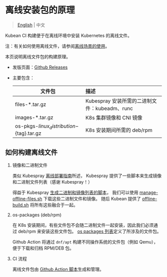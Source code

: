 
# 离线安装包的原理

> [English](../en/theory-of-air-gapped-package.md) | 中文

Kubean CI 构建便于在离线环境中安装 Kubernetes 的离线文件。

注：有关如何使用离线文件，请参阅[离线场景的使用](./offline.md)。

本页说明离线文件包的构建原理。

- 发版页面：[Github Releases](https://github.com/kubean-io/kubean/releases)
- 主要包含：

  |  文件包 | 描述  |
  |  -----------------------  | :---------------------  |
  | files-*.tar.gz  | Kubespray 安装所需的二进制文件：kubeadm、runc |
  | images-*.tar.gz  | K8s 集群镜像和 CNI 镜像  |
  | os-pkgs-${linux_distribution}-${tag}.tar.gz | K8s 安装期间所需的 deb/rpm |

## 如何构建离线文件

1. 镜像和二进制文件

   类似 Kubespray [离线部署指南](https://github.com/kubernetes-sigs/kubespray/blob/master/contrib/offline/README.md)所述，
   Kubespray 提供了一些脚本来生成镜像和二进制文件列表（感谢 Kubespray！）

   得益于 Kubespray [生成二进制和镜像列表的脚本](https://github.com/kubernetes-sigs/kubespray/blob/master/contrib/offline/generate_list.sh)，
   我们可以使用 [manage-offline-files.sh](https://github.com/kubernetes-sigs/kubespray/tree/master/contrib/offline#manage-offline-files.sh)
   下载这些二进制文件和镜像。
   随后 Kubean 提供了 [offline-build.sh](https://github.com/kubean-io/kubean/blob/main/.github/workflows/call-offline-build.yaml)
   将所有这些融合于一起。

2. os-packages (deb/rpm)

   在 K8s 安装期间，有些文件包不会随二进制文件一起安装，因此我们必须通过 deb/rpm 来安装这些文件包。
   [os packages 列表](https://github.com/kubean-io/kubean/blob/main/build/os-packages/packages.yml)定义了所涉及的文件包。

   Github Action 将通过 `dnf/apt` 构建不同操作系统的文件包（例如 Qemu），便于下载和归档 RPM/DEB 包。

3. CI 流程

   离线文件包由 [Github Action 脚本](https://github.com/kubean-io/kubean/tree/main/.github/workflows)生成和管理。
